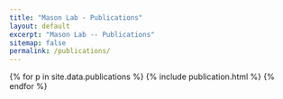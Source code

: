```yaml
---
title: "Mason Lab - Publications"
layout: default
excerpt: "Mason Lab -- Publications"
sitemap: false
permalink: /publications/
---
```



{% for p in site.data.publications %} {% include publication.html %} {% endfor %}

